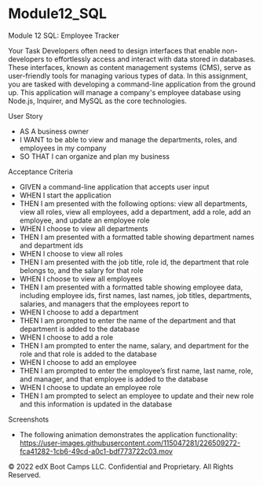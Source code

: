# Module12_SQL
Module 12 SQL: Employee Tracker

Your Task
Developers often need to design interfaces that enable non-developers to effortlessly access and interact with data stored in databases. These interfaces, known as content management systems (CMS), serve as user-friendly tools for managing various types of data. In this assignment, you are tasked with developing a command-line application from the ground up. This application will manage a company's employee database using Node.js, Inquirer, and MySQL as the core technologies.

User Story
* AS A business owner
* I WANT to be able to view and manage the departments, roles, and employees in my company
* SO THAT I can organize and plan my business

Acceptance Criteria
* GIVEN a command-line application that accepts user input
* WHEN I start the application
* THEN I am presented with the following options: view all departments, view all roles, view all employees, add a department, add a role, add an employee, and update an employee role
* WHEN I choose to view all departments
* THEN I am presented with a formatted table showing department names and department ids
* WHEN I choose to view all roles
* THEN I am presented with the job title, role id, the department that role belongs to, and the salary for that role
* WHEN I choose to view all employees
* THEN I am presented with a formatted table showing employee data, including employee ids, first names, last names, job titles, departments, salaries, and managers that the employees report to
* WHEN I choose to add a department
* THEN I am prompted to enter the name of the department and that department is added to the database
* WHEN I choose to add a role
* THEN I am prompted to enter the name, salary, and department for the role and that role is added to the database
* WHEN I choose to add an employee
* THEN I am prompted to enter the employee’s first name, last name, role, and manager, and that employee is added to the database
* WHEN I choose to update an employee role
* THEN I am prompted to select an employee to update and their new role and this information is updated in the database

Screenshots 
* The following animation demonstrates the application functionality:
https://user-images.githubusercontent.com/115047281/226509272-fca41282-1cb6-49cd-a0c1-bdf773722c03.mov




© 2022 edX Boot Camps LLC. Confidential and Proprietary. All Rights Reserved.
